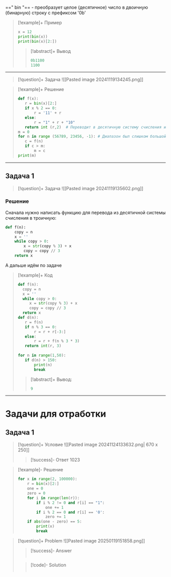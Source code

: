 ==" bin "== - преобразует целое (десятичное) число в двоичную (бинарную) строку с префиксом '0b'
> [!example]+ Пример
> ```py
> x = 12
> print(bin(x))
> print(bin(x)[2:])
> ```
> > [!abstract]+ Вывод
> > ```py
> > 0b1100
> > 1100
> > ```

---
> [!question]+ Задача
> ![[Pasted image 20241119134245.png]]

> [!example]+ Решение
> ```py
>def f(x):  
>    r = bin(x)[2:]  
>    if x % 2 == 0:  
>        r = '11' + r  
>    else:  
>        r = "1" + r + "10"  
>    return int (r,2)  # Переводит в десятичную систему счисления из двоичной
>m = 0  
>for n in range (56789, 23456, -1): # Диапазон был слишком большой! поэтому изменили  
>    c = f(n)  
>    if c > m:  
>        m = c  
>print(m)
> ```

---
## Задача 1

> [!question]+ Задача
> ![[Pasted image 20241119135602.png]]

### Решение
Сначала нужно написать функцию для перевода из десятичной системы счисления в троичную:
```py
def f(n):
	copy = n
	x = ''
	while copy > 0:
		x = str(copy % 3) + x
		copy = copy // 3
	return x
```
А дальше идём по задаче
> [!example]+ Код
> ```py
>def f(n):  
>   copy = n  
>   x = ''  
>   while copy > 0:  
>      x = str(copy % 3) + x  
>      copy = copy // 3  
>   return x  
>def d(n):  
>    r = f(n)  
>    if n % 3 == 0:  
>        r = r + r[-3:]  
>    else:  
>        r = r + f(n % 3 * 3)  
>    return int(r, 3)  
>  
>for n in range(1,50):  
>    if d(n) > 150:  
>        print(n)  
>        break
> ```
> > [!abstract]+ Вывод:
> > ```py
> > 9
> > ```

---
# Задачи для отработки
## Задача 1
> [!question]+ Условие
>![[Pasted image 20241124133632.png| 670 x 250]]
>> [!success]- Ответ
> 1023

> [!example]- Решение
> ```python
> for x in range(2, 100000):  
>     r = bin(x)[2:]  
>     one = 0  
>     zero = 0  
>     for i in range(len(r)):  
>         if i % 2 != 0 and r[i] == "1":  
>             one += 1  
>         if i % 2 == 0 and r[i] == '0':  
>             zero += 1  
>     if abs(one - zero) == 5:  
>         print(x)  
>         break
> ```

> [!question]+ Problem
> ![[Pasted image 20250119151858.png]]
> > [!success]- Answer
> > ```py
> > 
> > ```
> 
> >[!code]- Solution
> >```py
> >
> > ```